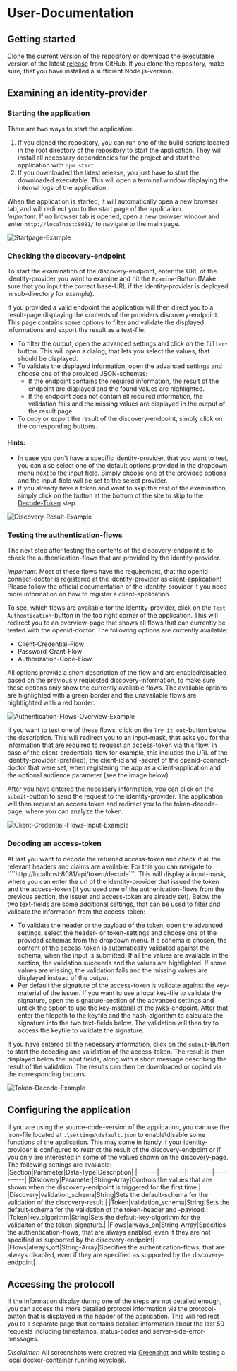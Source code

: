 # User-Documentation

## Getting started
Clone the current version of the repository or download the executable version of the latest [release](https://github.com/amosproj/amos2022ss08-openid-connect-doctor/releases) from GitHub. If you clone the repository, make sure, that you have installed a sufficient Node.js-version.

## Examining an identity-provider
### Starting the application
There are two ways to start the application:
1. If you cloned the repository, you can run one of the build-scripts located in the root directory of the repository to start the application. They will install all necessary dependencies for the project and start the application with ```npm start```.
2. If you downloaded the latest release, you just have to start the downloaded executable. This will open a terminal window displaying the internal logs of the application.

When the application is started, it will automatically open a new browser tab, and will redirect you to the start page of the application.  
*Important:* If no browser tab is opened, open a new browser window and enter ```http://localhost:8081/``` to navigate to the main page.

![Startpage-Example](.\pictures\user-documentation\StartPageScreenshot.png)

### Checking the discovery-endpoint
To start the examination of the discovery-endpoint, enter the URL of the identity-provider you want to examine and hit the ```Examine```-Button (Make sure that you input the correct base-URL if the identity-provider is deployed in sub-directory for example).  

If you provided a valid endpoint the application will then direct you to a result-page displaying the contents of the providers discovery-endpoint. This page contains some options to filter and validate the displayed informations and export the result as a text-file:
* To filter the output, open the advanced settings and click on the ```filter```-button. This will open a dialog, that lets you select the values, that should be displayed.
* To validate the displayed information, open the advanced settings and choose one of the provided JSON-schemas:
    * If the endpoint contains the required information, the result of the endpoint are displayed and the found values are highlighted. 
    * If the endpoint does not contain all required information, the validation fails and the missing values are displayed in the output of the result page.
* To copy or export the result of the discovery-endpoint, simply click on the corresponding buttons.

#### Hints:
* In case you don't have a specific identity-provider, that you want to test, you can also select one of the default options provided in the dropdown menu next to the input field. Simply choose one of the provided options and the input-field will be set to the select provider. 
* If you already have a token and want to skip the rest of the examination, simply click on the button at the bottom of the site to skip to the [Decode-Token](#Decoding-an-access-token) step.

![Discovery-Result-Example](.\pictures\user-documentation\DiscoveryResultScreenshot.png)

### Testing the authentication-flows
The next step after testing the contents of the discovery-endpoint is to check the authentication-flows that are provided by the identity-provider.  

*Important:* Most of these flows have the requirement, that the openid-connect-doctor is registered at the identity-provider as client-application! Please follow the official documentation of the identity-provider if you need more information on how to register a client-application.

To see, which flows are available for the identity-provider, click on the ```Test Authentication```-button in the top right corner of the application. This will redirect you to an overview-page that shows all flows that can currently be tested with the openid-doctor. The following options are currently available:
* Client-Credential-Flow
* Password-Grant-Flow
* Authorization-Code-Flow

All options provide a short description of the flow and are enabled/disabled based on the previously requested discovery-information, to make sure these options only show the currently available flows. The available options are highlighted with a green border and the unavailable flows are hightlighted with a red border.

![Authentication-Flows-Overview-Example](.\pictures\user-documentation\AuthenticationFlowsOverviewScreenshot.png)

If you want to test one of these flows, click on the ```Try it out```-button below the description. This will redirect you to an input-mask, that asks you for the information that are required to request an access-token via this flow. In case of the client-credentials-flow for example, this includes the URL of the identity-provider (prefilled), the client-id and -secret of the openid-connect-doctor that were set, when registering the app as a client-application and the optional audience parameter (see the image below).

After you have entered the necessary information, you can click on the ```submit```-button to send the request to the identity-provider. The application will then request an access token and redirect you to the token-decode-page, where you can analyze the token.

![Client-Credential-Flows-Input-Example](.\pictures\user-documentation\ClientCredentialsFlowInputScreenshot.png)

### Decoding an access-token
At last you want to decode the returned access-token and check if all the relevant headers and claims are available. For this you can navigate to ````http://localhost:8081/api/token/decode```. This will display a input-mask, where you can enter the url of the identity-provider that issued the token and the access-token (if you used one of the authenication-flows from the previous section, the issuer and access-token are already set). Below the two text-fields are some additional settings, that can be used to filter and validate the information from the access-token:
* To validate the header or the payload of the token, open the advanced settings, select the header- or token-settings and choose one of the provided schemas from the dropdown menu. If a schema is chosen, the content of the access-token is automatically validated against the schema, when the input is submitted. If all the values are available in the section, the validation succeeds and the values are highlighted. If some values are missing, the validation fails and the missing values are displayed instead of the output.
* Per default the signature of the access-token is validate against the key-material of the issuer. If you want to use a local key-file to validate the signature, open the signature-section of the advanced settings and untick the option to use the key-material of the jwks-endpoint. After that enter the filepath to the keyfile and the hash-algorithm to calculate the signature into the two text-fields below. The validation will then try to access the keyfile to validate the signature.

If you have entered all the necessary information, click on the ```submit```-Button to start the decoding and validation of the access-token. The result is then displayed below the input fields, along with a short message describing the result of the validation. The results can then be downloaded or copied via the corresponding buttons.

![Token-Decode-Example](.\pictures\user-documentation\TokenDecodeScreenshot.png)

## Configuring the application
If you are using the source-code-version of the application, you can use the json-file located at ```.\settings\default.json``` to enable\disable some functions of the application. This may come in handy if your identity-provider is configured to restrict the result of the discovery-endpoint or if you only are interested in some of the values shown on the discovery-page. The following settings are available:  
|Section|Parameter|Data-Type|Description|
|-------|---------|---------|-----------|
|Discovery|Parameter|String-Array|Controls the values that are shown when the discovery-endpoint is triggered for the first time.|
|Discovery|validation_schema|String|Sets the default-schema for the validation of the discovery-result.|
|Token|validation_schema|String|Sets the default-schema for the validation of the token-header and -payload.|
|Token|key_algorithm|String|Sets the default-key-algorithm for the validaiton of the token-signature.|
|Flows|always_on|String-Array|Specifies the authentication-flows, that are always enabled, even if they are not specified as supported by the discovery-endpoint|
|Flows|always_off|String-Array|Specifies the authentication-flows, that are always disabled, even if they are specified as supported by the discovery-endpoint|


## Accessing the protocoll
If the information display during one of the steps are not detailed enough, you can access the more detailed protocol information via the protocol-button that is displayed in the header of the application. This will redirect you to a separate page that contains detailed information about the last 50 requests including timestamps, status-codes and server-side-error-messages.


*Disclaimer:*
All screenshots were created via [Greenshot](https://github.com/greenshot/greenshot) and while testing a local docker-container running [keycloak](https://www.keycloak.org/).